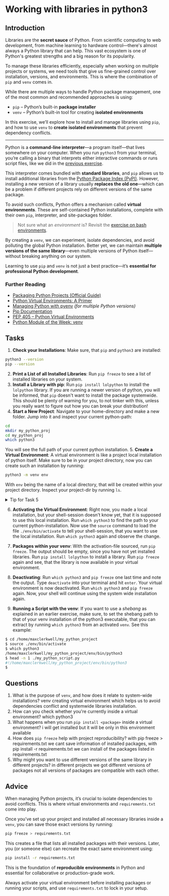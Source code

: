 <!---
{
  "depends_on": ["7130a694-458e-4e24-80b7-d8673f765e69"],
  "author": "Stephan Bökelmann",
  "first_used": "2025-04-07",
  "keywords": ["python", "environment", "venv", "libraries"]
}
--->

# Working with libraries in python3

## Introduction

Libraries are the **secret sauce** of Python. From scientific computing to web development, from machine learning to hardware control—there's almost always a Python library that can help. This vast ecosystem is one of Python's greatest strengths and a big reason for its popularity.

To manage these libraries efficiently, especially when working on multiple projects or systems, we need tools that give us fine-grained control over installation, versions, and environments. This is where the combination of `pip` and `venv` comes in.

While there are multiple ways to handle Python package management, one of the most common and recommended approaches is using:

- `pip` – Python’s built-in **package installer**
- `venv` – Python’s built-in tool for creating **isolated environments**

In this exercise, we’ll explore how to install and manage libraries using `pip`, and how to use `venv` to **create isolated environments** that prevent dependency conflicts.

---

Python is a **command-line interpreter**—a program itself—that lives somewhere on your computer. When you run `python3` from your terminal, you’re calling a binary that interprets either interactive commands or runs script files, like we did in the [previous exercise](https://github.com/STEMgraph/7130a694-458e-4e24-80b7-d8673f765e69).

This interpreter comes bundled with **standard libraries**, and `pip` allows us to install additional libraries from the [Python Package Index (PyPI)](https://pypi.org/). However, installing a new version of a library usually **replaces the old one**—which can be a problem if different projects rely on different versions of the same package.

To avoid such conflicts, Python offers a mechanism called **virtual environments**. These are self-contained Python installations, complete with their own `pip`, interpreter, and site-packages folder.

> Not sure what an *environment* is? Revisit the [exercise on bash environments](https://github.com/STEMgraph/862f9d0d-6ee1-4746-9988-e7cd0efc1c56).

By creating a `venv`, we can experiment, isolate dependencies, and avoid polluting the global Python installation. Better yet, we can maintain **multiple versions of the same library**—even multiple versions of Python itself—without breaking anything on our system.

Learning to use `pip` and `venv` is not just a best practice—it’s **essential for professional Python development**.


### Further Reading

- [Packaging Python Projects (Official Guide)](https://packaging.python.org/en/latest/tutorials/packaging-projects/)
- [Python Virtual Environments: A Primer](https://realpython.com/python-virtual-environments-a-primer/)
- [Managing Python with pyenv](https://realpython.com/intro-to-pyenv/) *(for multiple Python versions)*
- [Pip Documentation](https://pip.pypa.io/en/stable/)
- [PEP 405 – Python Virtual Environments](https://peps.python.org/pep-0405/)
- [Python Module of the Week: venv](https://pymotw.com/3/venv/)


## Tasks
1. **Check your Installations**: Make sure, that `pip` and `python3` are installed:
```bash
python3 --version
pip --version
```
2. **Print a List of all Installed Libraries**: Run `pip freeze` to see a list of installed libraries on your system.
3. **Install a Library with pip**: Run `pip install lolpython` to install the `lolpython` library. If you are running a newer version of python, you will be informed, that `pip` doesn't want to install the package systemwide. This should be plenty of warning for you, to not tinker with this, unless you really want to figure out how you can break your distribution!
4. **Start a New Project**: Navigate to your home-directory and make a new folder. Jump into it and inspect your current python-path:
```bash
cd
mkdir my_python_proj
cd my_python_proj
which python3
```
You will see the full path of your current python installation.
5. **Create a Virtual Environment**: A virtual environment is like a project local installation of python itself. Make sure to be in your project directory, now you can create such an installation by running:
```bash
python3 -m venv env
```
With `env` being the name of a local directory, that will be created within your project directory. Inspect your project-dir by running `ls`. 

<details>
  <summary>Tip for Task 5</summary>
  If you have multiple python installations, say python3.11 and python3.12, you may also run `python3.11 -m venv env` to create a virtual environment of a specific version of python!
</details>

6. **Activating the Virtual Environment**: Right now, you made a local installation, but your shell-session doesn't know yet, that it is supposed to use this local installation. Run `which python3` to find the path to your current python-installation. Now use the `source` command to load the file `./env/bin/activate` to tell your shell-session, that you want to use the local installation. Run `which python3` again and observe the change.

7. **Packages within your venv**: With the activation-file sourced, run `pip freeze`. The output should be empty, since you have not yet installed libraries. Run `pip install lolpython` to install a library. Run `pip freeze` again and see, that the library is now available in your virtual environment.
8. **Deactivating**: Run `which python3` and `pip freeze` one last time and note the output. Type `deactivate` into your terminal and hit `enter`. Your virtual environment is now deactivated. Run `which python3` and `pip freeze` again. Now, your shell will continue using the system wide installation again. 
9. **Running a Script with the venv**: If you want to use a _shebang_ as explained in an earlier exercise, make sure, to set the shebang path to that of your venv installation of the python3 executable, that you can extract by running `which python3` from an activated `venv`. See this example:
```bash
$ cd /home/maxclerkwell/my_python_project
$ source ./env/bin/activate
$ which python3
/home/maxclerkwell/my_python_project/env/bin/python3
$ head -n 1 ./my_python_script.py
#!/home/maxclerkwell/my_python_project/env/bin/python3
$
```

## Questions

1. What is the purpose of `venv`, and how does it relate to system-wide installations?
   venv creating virtual environment which helps us to avoid dependencies conflict and systemwide libraries installation.
3. How can you check whether you're currently inside a virtual environment?
 which python3
5. What happens when you run `pip install <package>` inside a virtual environment?
   i will get <package> installed but it will be only in this environment available 
7. How does `pip freeze` help with project reproducibility?
   with pip freeze > requirements.txt we cant save information of installed packages, with pip install -r requirements.txt we can install of the packages listed in requirements.txt
9. Why might you want to use different versions of the same library in different projects?
    in different projects we got different versions of packages not all versions of packages are compatible with each other.


## Advice

When managing Python projects, it’s crucial to isolate dependencies to avoid conflicts. This is where virtual environments and `requirements.txt` come into play.

Once you’ve set up your project and installed all necessary libraries inside a `venv`, you can save those exact versions by running:

```bash
pip freeze > requirements.txt
```

This creates a file that lists all installed packages with their versions. Later, you (or someone else) can recreate the exact same environment using:

```bash
pip install -r requirements.txt
```

This is the foundation of **reproducible environments** in Python and essential for collaborative or production-grade work.

Always activate your virtual environment before installing packages or running your scripts, and use `requirements.txt` to lock in your setup.
